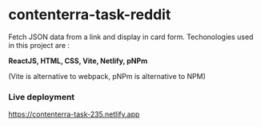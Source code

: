 # contenterra-task-reddit
Fetch JSON data from a link and display in card form.
Techonologies used in this project are :

**ReactJS, HTML, CSS, Vite, Netlify, pNPm**

(Vite is alternative to webpack, pNPm is alternative to NPM)

### Live deployment
https://contenterra-task-235.netlify.app

